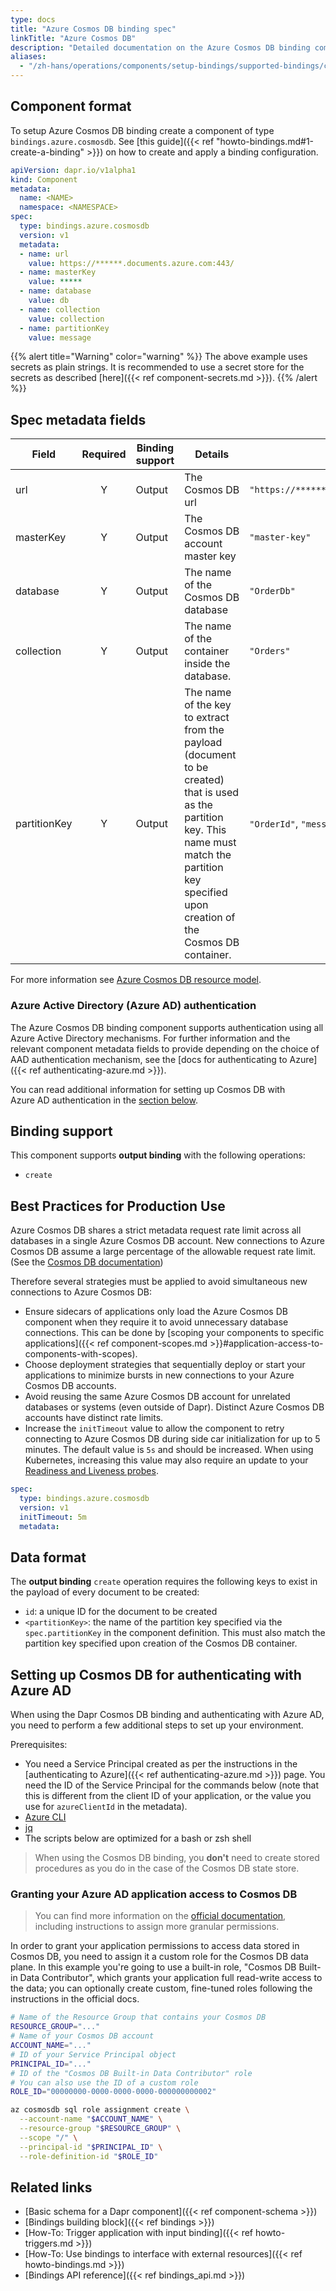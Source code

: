 ```yaml
---
type: docs
title: "Azure Cosmos DB binding spec"
linkTitle: "Azure Cosmos DB"
description: "Detailed documentation on the Azure Cosmos DB binding component"
aliases:
  - "/zh-hans/operations/components/setup-bindings/supported-bindings/cosmosdb/"
---
```


## Component format

To setup Azure Cosmos DB binding create a component of type `bindings.azure.cosmosdb`. See [this guide]({{< ref "howto-bindings.md#1-create-a-binding" >}}) on how to create and apply a binding configuration.


```yaml
apiVersion: dapr.io/v1alpha1
kind: Component
metadata:
  name: <NAME>
  namespace: <NAMESPACE>
spec:
  type: bindings.azure.cosmosdb
  version: v1
  metadata:
  - name: url
    value: https://******.documents.azure.com:443/
  - name: masterKey
    value: *****
  - name: database
    value: db
  - name: collection
    value: collection
  - name: partitionKey
    value: message
```

{{% alert title="Warning" color="warning" %}}
The above example uses secrets as plain strings. It is recommended to use a secret store for the secrets as described [here]({{< ref component-secrets.md >}}).
{{% /alert %}}

## Spec metadata fields

| Field              | Required | Binding support | Details | Example |
|--------------------|:--------:|--------|---------|---------|
| url | Y | Output | The Cosmos DB url | `"https://******.documents.azure.com:443/"` |
| masterKey | Y | Output | The Cosmos DB account master key | `"master-key"` |
| database | Y | Output | The name of the Cosmos DB database | `"OrderDb"` |
| collection | Y | Output | The name of the container inside the database.  | `"Orders"` |
| partitionKey | Y | Output | The name of the key to extract from the payload (document to be created) that is used as the partition key. This name must match the partition key specified upon creation of the Cosmos DB container. | `"OrderId"`, `"message"` |

For more information see [Azure Cosmos DB resource model](https://docs.microsoft.com/azure/cosmos-db/account-databases-containers-items).

### Azure Active Directory (Azure AD) authentication

The Azure Cosmos DB binding component supports authentication using all Azure Active Directory mechanisms. For further information and the relevant component metadata fields to provide depending on the choice of AAD authentication mechanism, see the [docs for authenticating to Azure]({{< ref authenticating-azure.md >}}).

You can read additional information for setting up Cosmos DB with Azure AD authentication in the [section below](#setting-up-cosmos-db-for-authenticating-with-azure-ad).

## Binding support

This component supports **output binding** with the following operations:

- `create`

## Best Practices for Production Use

Azure Cosmos DB shares a strict metadata request rate limit across all databases in a single Azure Cosmos DB account. New connections to Azure Cosmos DB assume a large percentage of the allowable request rate limit. (See the [Cosmos DB documentation](https://docs.microsoft.com/azure/cosmos-db/sql/troubleshoot-request-rate-too-large#recommended-solution-3))

Therefore several strategies must be applied to avoid simultaneous new connections to Azure Cosmos DB:

- Ensure sidecars of applications only load the Azure Cosmos DB component when they require it to avoid unnecessary database connections. This can be done by [scoping your components to specific applications]({{< ref component-scopes.md >}}#application-access-to-components-with-scopes).
- Choose deployment strategies that sequentially deploy or start your applications to minimize bursts in new connections to your Azure Cosmos DB accounts.
- Avoid reusing the same Azure Cosmos DB account for unrelated databases or systems (even outside of Dapr). Distinct Azure Cosmos DB accounts have distinct rate limits.
- Increase the `initTimeout` value to allow the component to retry connecting to Azure Cosmos DB during side car initialization for up to 5 minutes. The default value is `5s` and should be increased. When using Kubernetes, increasing this value may also require an update to your [Readiness and Liveness probes](https://kubernetes.io/docs/tasks/configure-pod-container/configure-liveness-readiness-startup-probes/).

```yaml
spec:
  type: bindings.azure.cosmosdb
  version: v1
  initTimeout: 5m
  metadata:
```

## Data format

The **output binding** `create` operation requires the following keys to exist in the payload of every document to be created:

- `id`: a unique ID for the document to be created
- `<partitionKey>`: the name of the partition key specified via the `spec.partitionKey` in the component definition. This must also match the partition key specified upon creation of the Cosmos DB container.

## Setting up Cosmos DB for authenticating with Azure AD

When using the Dapr Cosmos DB binding and authenticating with Azure AD, you need to perform a few additional steps to set up your environment.

Prerequisites:

- You need a Service Principal created as per the instructions in the [authenticating to Azure]({{< ref authenticating-azure.md >}}) page. You need the ID of the Service Principal for the commands below (note that this is different from the client ID of your application, or the value you use for `azureClientId` in the metadata).
- [Azure CLI](https://docs.microsoft.com/cli/azure/install-azure-cli)
- [jq](https://stedolan.github.io/jq/download/)
- The scripts below are optimized for a bash or zsh shell

> When using the Cosmos DB binding, you **don't** need to create stored procedures as you do in the case of the Cosmos DB state store.

### Granting your Azure AD application access to Cosmos DB

> You can find more information on the [official documentation](https://docs.microsoft.com/azure/cosmos-db/how-to-setup-rbac), including instructions to assign more granular permissions.

In order to grant your application permissions to access data stored in Cosmos DB, you need to assign it a custom role for the Cosmos DB data plane. In this example you're going to use a built-in role, "Cosmos DB Built-in Data Contributor", which grants your application full read-write access to the data; you can optionally create custom, fine-tuned roles following the instructions in the official docs.

```sh
# Name of the Resource Group that contains your Cosmos DB
RESOURCE_GROUP="..."
# Name of your Cosmos DB account
ACCOUNT_NAME="..."
# ID of your Service Principal object
PRINCIPAL_ID="..."
# ID of the "Cosmos DB Built-in Data Contributor" role
# You can also use the ID of a custom role
ROLE_ID="00000000-0000-0000-0000-000000000002"

az cosmosdb sql role assignment create \
  --account-name "$ACCOUNT_NAME" \
  --resource-group "$RESOURCE_GROUP" \
  --scope "/" \
  --principal-id "$PRINCIPAL_ID" \
  --role-definition-id "$ROLE_ID"
```

## Related links

- [Basic schema for a Dapr component]({{< ref component-schema >}})
- [Bindings building block]({{< ref bindings >}})
- [How-To: Trigger application with input binding]({{< ref howto-triggers.md >}})
- [How-To: Use bindings to interface with external resources]({{< ref howto-bindings.md >}})
- [Bindings API reference]({{< ref bindings_api.md >}})
